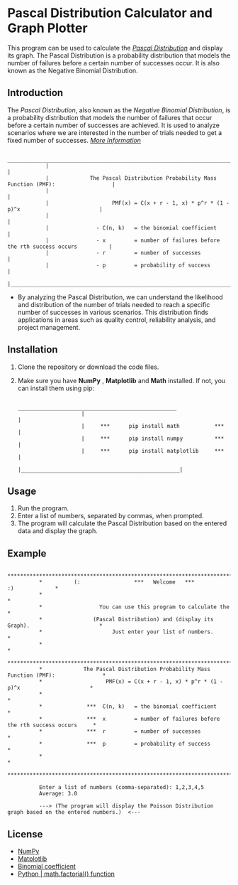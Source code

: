 # Pascal Distribution Calculator and Graph Plotter

   This program can be used to calculate the [*Pascal Distribution*](https://en.wikipedia.org/wiki/Negative_binomial_distribution) and display its graph. The Pascal Distribution is a probability distribution that models the number of failures before a certain number of successes occur. It is also known as the Negative Binomial Distribution.


## Introduction

   The *Pascal Distribution*, also known as the *Negative Binomial Distribution*, is a probability distribution that models the number of failures that occur before a certain number of successes are achieved. It is used to analyze scenarios where we are interested in the number of trials needed to get a fixed number of successes.
   [*More Information*](https://vitalflux.com/negative-binomial-distribution-python-examples/)

                 _______________________________________________________________________________________
                |                                                                                       |               
                |             The Pascal Distribution Probability Mass Function (PMF):                  |
                |                                                                                       |
                |                    PMF(x) = C(x + r - 1, x) * p^r * (1 - p)^x                         |
                |                                                                                       |
                |               - C(n, k)   = the binomial coefficient                                  |
                |               - x         = number of failures before the rth success occurs          |
                |               - r         = number of successes                                       |
                |               - p         = probability of success                                    |   
                |_______________________________________________________________________________________|


   * By analyzing the Pascal Distribution, we can understand the likelihood and distribution of the number of trials needed to reach a specific number of successes in various scenarios. This distribution finds applications in areas such as quality control, reliability analysis, and project management.


## Installation

   1. Clone the repository or download the code files.
   2. Make sure you have **NumPy** , **Matplotlib** and **Math** installed. If not, you can install them using pip:

                               __________________________________________________
                              |                                                  |
                              |     ***      pip install math           ***      |
                              |     ***      pip install numpy          ***      |
                              |     ***      pip install matplotlib     ***      |
                              |__________________________________________________|

## Usage

   1. Run the program.
   2. Enter a list of numbers, separated by commas, when prompted.
   3. The program will calculate the Pascal Distribution based on the entered data and display the graph.

## Example

              **************************************************************************************
              *          (:                 ***   Welcome   ***                     :)             *
              *                                                                                    *
              *                  You can use this program to calculate the                         *
              *                (Pascal Distribution) and (display its Graph).                      *
              *                      Just enter your list of numbers.                              *
              *                                                                                    *
              **************************************************************************************
              *             The Pascal Distribution Probability Mass Function (PMF):               * 
              *                    PMF(x) = C(x + r - 1, x) * p^r * (1 - p)^x                      *
              *                                                                                    *
              *              ***  C(n, k)   = the binomial coefficient                             *
              *              ***  x         = number of failures before the rth success occurs     *
              *              ***  r         = number of successes                                  *
              *              ***  p         = probability of success                               *
              *                                                                                    *
              **************************************************************************************

              Enter a list of numbers (comma-separated): 1,2,3,4,5
              Average: 3.0
              
              ---> (The program will display the Poisson Distribution graph based on the entered numbers.)  <--- 

## License

   * [NumPy](https://numpy.org/)
   * [Matplotlib](https://matplotlib.org/)
   * [Binomial coefficient](https://en.wikipedia.org/wiki/Binomial_coefficient)
   * [Python | math.factorial() function](https://www.geeksforgeeks.org/python-math-factorial-function/)